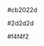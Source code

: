 <!-- the lists of colors code -->


<!-- the orange/red like -->
#cb2022d

<!-- the black/wet ash like -->
#2d2d2d

<!-- the close to white like -->
#f4f4f2